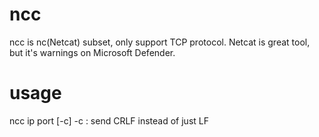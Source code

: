 # ncc
ncc is nc(Netcat) subset, only support TCP protocol. Netcat is great tool, but it's warnings on Microsoft Defender.

# usage
ncc ip port [-c]
-c  :   send CRLF instead of just LF
